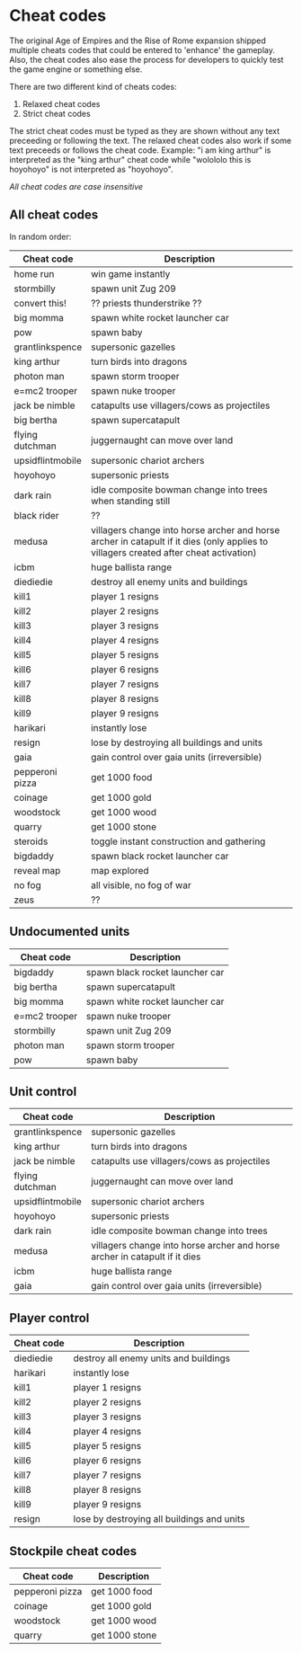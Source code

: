 # Cheat codes

The original Age of Empires and the Rise of Rome expansion shipped multiple
cheats codes that could be entered to 'enhance' the gameplay. Also, the cheat
codes also ease the process for developers to quickly test the game engine or
something else.

There are two different kind of cheats codes:

1. Relaxed cheat codes
2. Strict cheat codes

The strict cheat codes must be typed as they are shown without any text
preceeding or following the text. The relaxed cheat codes also work if some text
preceeds or follows the cheat code. Example: "i am king arthur" is interpreted
as the "king arthur" cheat code while "wolololo this is hoyohoyo" is not
interpreted as "hoyohoyo".

*All cheat codes are case insensitive*

## All cheat codes

In random order:

Cheat code        | Description
------------------|----------------------------------------------------
home run          | win game instantly
stormbilly        | spawn unit Zug 209
convert this!     | ?? priests thunderstrike ??
big momma         | spawn white rocket launcher car
pow               | spawn baby
grantlinkspence   | supersonic gazelles
king arthur       | turn birds into dragons
photon man        | spawn storm trooper
e=mc2 trooper     | spawn nuke trooper
jack be nimble    | catapults use villagers/cows as projectiles
big bertha        | spawn supercatapult
flying dutchman   | juggernaught can move over land
upsidflintmobile  | supersonic chariot archers
hoyohoyo          | supersonic priests
dark rain         | idle composite bowman change into trees when standing still
black rider       | ??
medusa            | villagers change into horse archer and horse archer in catapult if it dies (only applies to villagers created after cheat activation)
icbm              | huge ballista range
diediedie         | destroy all enemy units and buildings
kill1             | player 1 resigns
kill2             | player 2 resigns
kill3             | player 3 resigns
kill4             | player 4 resigns
kill5             | player 5 resigns
kill6             | player 6 resigns
kill7             | player 7 resigns
kill8             | player 8 resigns
kill9             | player 9 resigns
harikari          | instantly lose
resign            | lose by destroying all buildings and units
gaia              | gain control over gaia units (irreversible)
pepperoni pizza   | get 1000 food
coinage           | get 1000 gold
woodstock         | get 1000 wood
quarry            | get 1000 stone
steroids          | toggle instant construction and gathering
bigdaddy          | spawn black rocket launcher car
reveal map        | map explored
no fog            | all visible, no fog of war
zeus              | ??

## Undocumented units

Cheat code        | Description
------------------|----------------------------------------------------
bigdaddy          | spawn black rocket launcher car
big bertha        | spawn supercatapult
big momma         | spawn white rocket launcher car
e=mc2 trooper     | spawn nuke trooper
stormbilly        | spawn unit Zug 209
photon man        | spawn storm trooper
pow               | spawn baby

## Unit control

Cheat code        | Description
------------------|----------------------------------------------------
grantlinkspence   | supersonic gazelles
king arthur       | turn birds into dragons
jack be nimble    | catapults use villagers/cows as projectiles
flying dutchman   | juggernaught can move over land
upsidflintmobile  | supersonic chariot archers
hoyohoyo          | supersonic priests
dark rain         | idle composite bowman change into trees
medusa            | villagers change into horse archer and horse archer in catapult if it dies
icbm              | huge ballista range
gaia              | gain control over gaia units (irreversible)

## Player control

Cheat code        | Description
------------------|----------------------------------------------------
diediedie         | destroy all enemy units and buildings
harikari          | instantly lose
kill1             | player 1 resigns
kill2             | player 2 resigns
kill3             | player 3 resigns
kill4             | player 4 resigns
kill5             | player 5 resigns
kill6             | player 6 resigns
kill7             | player 7 resigns
kill8             | player 8 resigns
kill9             | player 9 resigns
resign            | lose by destroying all buildings and units

## Stockpile cheat codes

Cheat code        | Description
------------------|----------------------------------------------------
pepperoni pizza   | get 1000 food
coinage           | get 1000 gold
woodstock         | get 1000 wood
quarry            | get 1000 stone
